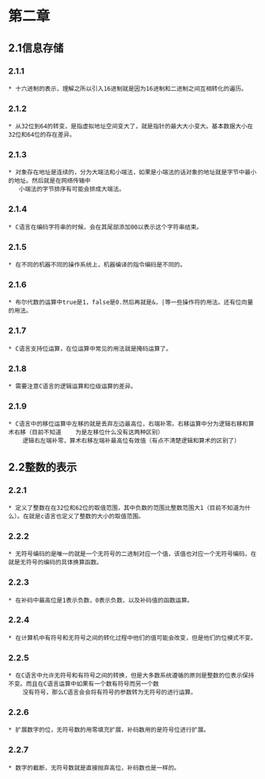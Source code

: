 # 第二章
## 2.1信息存储
### 2.1.1
	* 十六进制的表示，理解之所以引入16进制就是因为16进制和二进制之间互相转化的遍历。
### 2.1.2
	* 从32位到64的转变，是指虚拟地址空间变大了，就是指针的最大大小变大。基本数据大小在32位和64位的存在差异。
### 2.1.3
	* 对象存在地址是连续的，分为大端法和小端法，如果是小端法的话对象的地址就是字节中最小的地址。然后就是在网络传输中
	   小端法的字节排序有可能会排成大端法。	
### 2.1.4
	* C语言在编码字符串的时候，会在其尾部添加00以表示这个字符串结束。
### 2.1.5
	* 在不同的机器不同的操作系统上，机器编译的指令编码是不同的。
### 2.1.6
	* 布尔代数的运算中true是1，false是0.然后再就是&，|等一些操作符的用法。还有位向量的用法。
### 2.1.7
	* C语言支持位运算，在位运算中常见的用法就是掩码运算了。
### 2.1.8
	* 需要注意C语言的逻辑运算和位级运算的差异。
### 2.1.9
	* C语言中的移位运算中左移的就是丢弃左边最高位，右端补零。右移运算中分为逻辑右移和算术右移（目前不知道    为是左移位什么没有这两种区别）
		逻辑右左端补零，算术右移左端补最高位有效值（有点不清楚逻辑和算术的区别了）


## 2.2整数的表示
### 2.2.1
	* 定义了整数在在32位和62位的取值范围，其中负数的范围比整数范围大1（目前不知道为什么）。在就是c语言也定义了整数的大小的取值范围。
### 2.2.2
	* 无符号编码的是唯一的就是一个无符号的二进制对应一个值，该值也对应一个无符号编码，在就是无符号的编码的具体换算函数。
### 2.2.3
	* 在补码中最高位是1表示负数，0表示负数，以及补码值的函数运算。
### 2.2.4
	* 在计算机中有符号和无符号之间的转化过程中他们的值可能会改变，但是他们的位模式不变。
### 2.2.5
	* 在C语言中允许无符号和有符号之间的转换，但是大多数系统遵循的原则是整数的位表示保持不变。而且在C语言运算中如果有一个数有符号而另一个数
		没有符号，那么C语言会会将有符号的参数转为无符号的进行运算。
### 2.2.6
	* 扩展数字的位，无符号数的用零填充扩展，补码数用的是符号位进行扩展。
### 2.2.7
	* 数字的截断，无符号数就是直接抛弃高位，补码数也是一样的。
